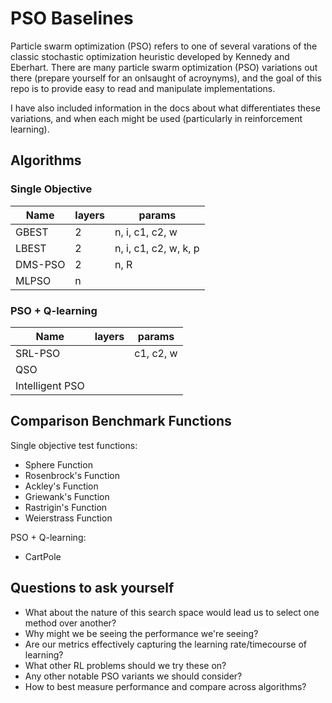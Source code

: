 # PSO Baselines

Particle swarm optimization (PSO) refers to one of several varations of the classic stochastic optimization heuristic developed by Kennedy and Eberhart. There are many particle swarm optimization (PSO) variations out there (prepare yourself for an onlsaught of acroynyms), and the goal of this repo is to provide easy to read and manipulate implementations. 

I have also included information in the docs about what differentiates these variations, and when each might be used (particularly in reinforcement learning). 

## Algorithms
### Single Objective 
| Name  | layers | params  | 
|---|---|---|
| GBEST |  2 | n, i, c1, c2, w  | 
| LBEST |  2 | n, i, c1, c2, w, k, p |
| DMS-PSO | 2 | n, R   |
| MLPSO | n |   |

### PSO + Q-learning
| Name  | layers | params  |
|---|---|---|
| SRL-PSO |  | c1, c2, w |
| QSO|   |   |
| Intelligent PSO |   |   |

## Comparison Benchmark Functions

Single objective test functions:
* Sphere Function
* Rosenbrock's Function
* Ackley's Function
* Griewank's Function
* Rastrigin's Function
* Weierstrass Function

PSO + Q-learning:
* CartPole

## Questions to ask yourself

* What about the nature of this search space would lead us to select one method over another?
* Why might we be seeing the performance we're seeing?
* Are our metrics effectively capturing the learning rate/timecourse of learning?
* What other RL problems should we try these on?
* Any other notable PSO variants we should consider?
* How to best measure performance and compare across algorithms? 
